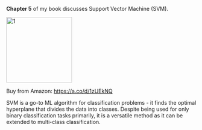 
**Chapter 5** of my book discusses Support Vector Machine (SVM).


<img width="174" alt="1" src="https://github.com/user-attachments/assets/a2874186-1b73-4330-8b13-761b0012e63a">

Buy from Amazon: https://a.co/d/1zUEkNQ


SVM is a go-to ML algorithm for classification problems - it finds the optimal hyperplane that divides the data into classes. 
Despite being used for only binary classification tasks primarily, it is a versatile method as it can be extended to multi-class classification. 

